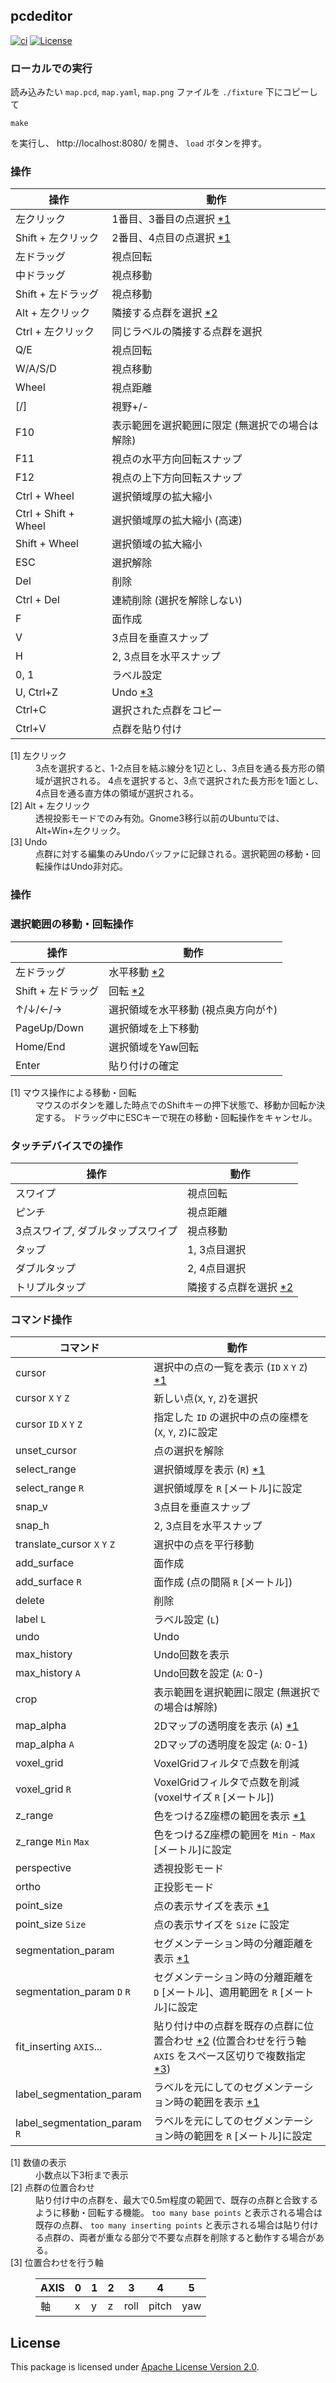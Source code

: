 ## pcdeditor

[![ci](https://github.com/seqsense/webgl-go/actions/workflows/ci.yml/badge.svg)](https://github.com/seqsense/webgl-go/actions/workflows/ci.yml)
[![License](https://img.shields.io/badge/License-Apache%202.0-blue.svg)](https://opensource.org/licenses/Apache-2.0)

### ローカルでの実行

読み込みたい `map.pcd`, `map.yaml`, `map.png` ファイルを `./fixture` 下にコピーして
```shell
make
```
を実行し、 http://localhost:8080/ を開き、 `load` ボタンを押す。

### 操作

操作                 | 動作
-------------------- | --------------------
左クリック           | 1番目、3番目の点選択 [\*1](#footnote1)
Shift + 左クリック   | 2番目、4点目の点選択 [\*1](#footnote1)
左ドラッグ           | 視点回転
中ドラッグ           | 視点移動
Shift + 左ドラッグ   | 視点移動
Alt + 左クリック     | 隣接する点群を選択 [\*2](#footnote2)
Ctrl + 左クリック    | 同じラベルの隣接する点群を選択
Q/E                  | 視点回転
W/A/S/D              | 視点移動
Wheel                | 視点距離
[/]                  | 視野+/-
F10                  | 表示範囲を選択範囲に限定 (無選択での場合は解除)
F11                  | 視点の水平方向回転スナップ
F12                  | 視点の上下方向回転スナップ
Ctrl + Wheel         | 選択領域厚の拡大縮小
Ctrl + Shift + Wheel | 選択領域厚の拡大縮小 (高速)
Shift + Wheel        | 選択領域の拡大縮小
ESC                  | 選択解除
Del                  | 削除
Ctrl + Del           | 連続削除 (選択を解除しない)
F                    | 面作成
V                    | 3点目を垂直スナップ
H                    | 2, 3点目を水平スナップ
0, 1                 | ラベル設定
U, Ctrl+Z            | Undo [\*3](#footnote2)
Ctrl+C               | 選択された点群をコピー
Ctrl+V               | 点群を貼り付け

<dl>
  <dt><a id="footnote1">[1] 左クリック</a></dt><dd>
    3点を選択すると、1-2点目を結ぶ線分を1辺とし、3点目を通る長方形の領域が選択される。
    4点を選択すると、3点で選択された長方形を1面とし、4点目を通る直方体の領域が選択される。
  </dd>
  <dt><a id="footnote2">[2] Alt + 左クリック</a></dt><dd>
    透視投影モードでのみ有効。Gnome3移行以前のUbuntuでは、Alt+Win+左クリック。
  </dd>
  <dt><a id="footnote2">[3] Undo</a></dt><dd>
    点群に対する編集のみUndoバッファに記録される。選択範囲の移動・回転操作はUndo非対応。
  </dd>
</dl>

### 操作

### 選択範囲の移動・回転操作

操作               | 動作
------------------ | -------
左ドラッグ         | 水平移動 [\*2](#footnoteSelect1)
Shift + 左ドラッグ | 回転 [\*2](#footnoteSelect1)
↑/↓/←/→            | 選択領域を水平移動 (視点奥方向が↑)
PageUp/Down        | 選択領域を上下移動
Home/End           | 選択領域をYaw回転
Enter              | 貼り付けの確定

<dl>
  <dt><a id="footnoteSelect1">[1] マウス操作による移動・回転</a></dt><dd>
    マウスのボタンを離した時点でのShiftキーの押下状態で、移動か回転か決定する。
    ドラッグ中にESCキーで現在の移動・回転操作をキャンセル。
  </dd>
</dl>

### タッチデバイスでの操作

操作                              | 動作
--------------------------------- | --------------------
スワイプ                          | 視点回転
ピンチ                            | 視点距離
3点スワイプ, ダブルタップスワイプ | 視点移動
タップ                            | 1, 3点目選択
ダブルタップ                      | 2, 4点目選択
トリプルタップ                    | 隣接する点群を選択 [\*2](#footnote2)


### コマンド操作

コマンド                      | 動作
----------------------------- | -------------------------------------------------------
cursor                        | 選択中の点の一覧を表示 (`ID` `X` `Y` `Z`) [\*1](#footnoteKey1)
cursor `X` `Y` `Z`            | 新しい点(`X`, `Y`, `Z`)を選択
cursor `ID` `X` `Y` `Z`       | 指定した `ID` の選択中の点の座標を(`X`, `Y`, `Z`)に設定
unset\_cursor                 | 点の選択を解除
select\_range                 | 選択領域厚を表示 (`R`) [\*1](#footnoteKey1)
select\_range `R`             | 選択領域厚を `R` \[メートル\]に設定
snap\_v                       | 3点目を垂直スナップ
snap\_h                       | 2, 3点目を水平スナップ
translate\_cursor `X` `Y` `Z` | 選択中の点を平行移動
add\_surface                  | 面作成
add\_surface `R`              | 面作成 (点の間隔 `R` \[メートル\])
delete                        | 削除
label `L`                     | ラベル設定 (`L`)
undo                          | Undo
max\_history                  | Undo回数を表示
max\_history `A`              | Undo回数を設定 (`A`: 0-)
crop                          | 表示範囲を選択範囲に限定 (無選択での場合は解除)
map\_alpha                    | 2Dマップの透明度を表示 (`A`) [\*1](#footnoteKey1)
map\_alpha `A`                | 2Dマップの透明度を設定 (`A`: 0-1)
voxel\_grid                   | VoxelGridフィルタで点数を削減
voxel\_grid `R`               | VoxelGridフィルタで点数を削減 (voxelサイズ `R` \[メートル\])
z\_range                      | 色をつけるZ座標の範囲を表示 [\*1](#footnoteKey1)
z\_range `Min` `Max`          | 色をつけるZ座標の範囲を `Min` - `Max` \[メートル\]に設定
perspective                   | 透視投影モード
ortho                         | 正投影モード
point\_size                   | 点の表示サイズを表示 [\*1](#footnoteKey1)
point\_size `Size`            | 点の表示サイズを `Size` に設定
segmentation\_param           | セグメンテーション時の分離距離を表示 [\*1](#footnoteKey1)
segmentation\_param `D` `R`   | セグメンテーション時の分離距離を `D` \[メートル\]、適用範囲を `R` \[メートル\]に設定
fit\_inserting `AXIS`...      | 貼り付け中の点群を既存の点群に位置合わせ [\*2](#footnoteKey2) (位置合わせを行う軸 `AXIS` をスペース区切りで複数指定 [\*3](#footnoteKey3))
label_segmentation\_param     | ラベルを元にしてのセグメンテーション時の範囲を表示 [\*1](#footnoteKey1)
label_segmentation\_param `R` | ラベルを元にしてのセグメンテーション時の範囲を `R` \[メートル\]に設定

<dl>
  <dt><a id="footnoteKey1">[1] 数値の表示</a></dt><dd>
    小数点以下3桁まで表示
  </dd>
  <dt><a id="footnoteKey2">[2] 点群の位置合わせ</a></dt><dd>
    貼り付け中の点群を、最大で0.5m程度の範囲で、既存の点群と合致するように移動・回転する機能。
    <code>too many base points</code> と表示される場合は既存の点群、 <code>too many inserting points</code> と表示される場合は貼り付ける点群の、両者が重なる部分で不要な点群を削除すると動作する場合がある。
  </dd>
  <dt><a id="footnoteKey3">[3] 位置合わせを行う軸</a></dt><dd>

AXIS | 0 | 1 | 2 | 3    | 4     | 5
---- | - | - | - | ---- | ----- | ---
軸   | x | y | z | roll | pitch | yaw

  </dd>
</dl>

## License

This package is licensed under [Apache License Version 2.0](./LICENSE).

